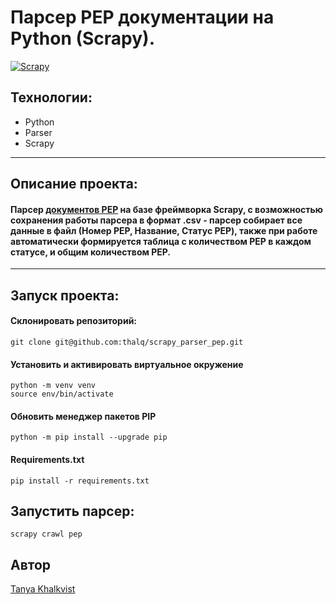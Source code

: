 # Парсер PEP документации на Python (Scrapy).

[![Scrapy](https://camo.githubusercontent.com/40d00cefb120a829517e503658aaf6c987d5f9cc6be5e2e35fb20bd63bdbceb5/68747470733a2f2f7363726170792e6f72672f696d672f7363726170796c6f676f2e706e67)](https://scrapy.org/)


## Технологии:
- Python
- Parser
- Scrapy

___
## Описание проекта:
#### Парсер [документов PEP](https://www.python.org/dev/peps/) на базе фреймворка Scrapy, c возможностью сохранения работы парсера в формат .csv - парсер cобирает все данные в файл (Номер PEP, Название, Статус PEP), также при работе автоматически формируется таблица с количеством PEP в каждом статусе, и общим количеством PEP.
___

## Запуск проекта:

#### Склонировать репозиторий:
```
git clone git@github.com:thalq/scrapy_parser_pep.git
```


#### Установить и активировать виртуальное окружение
```
python -m venv venv
source env/bin/activate
```

#### Обновить менеджер пакетов PIP
```
python -m pip install --upgrade pip
```

#### Requirements.txt
```
pip install -r requirements.txt
```

## Запустить парсер:
```
scrapy crawl pep
```

## Автор
[Tanya Khalkvist](https://github.com/thalq) 
